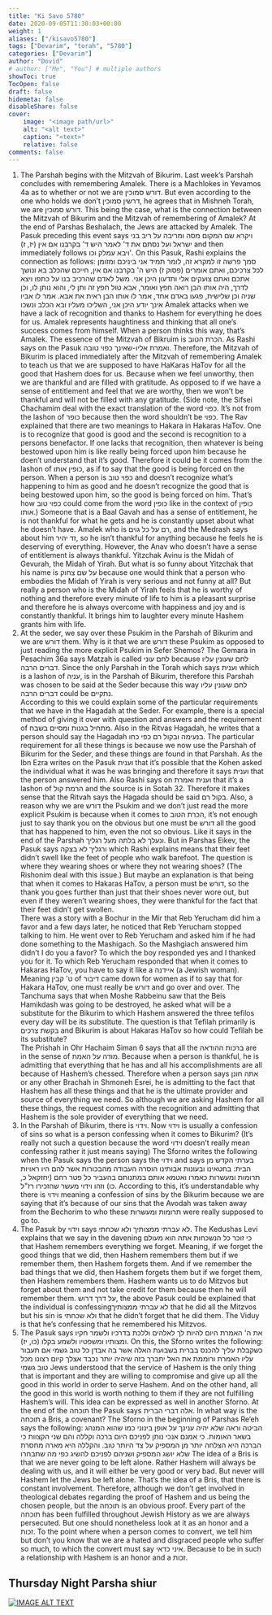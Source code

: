 ```yaml
---
title: "Ki Savo 5780"
date: 2020-09-05T11:30:03+00:00
weight: 1
aliases: ["/kisavo5780"]
tags: ["Devarim", "torah", "5780"]
categories: ["Devarim"]
author: "Dovid"
# author: ["Me", "You"] # multiple authors
showToc: true
TocOpen: false
draft: false
hidemeta: false
disableShare: false
cover:
    image: "<image path/url>"
    alt: "<alt text>"
    caption: "<text>"
    relative: false
comments: false
---
```

1) The Parshah begins with the Mitzvah of Bikurim. Last week’s Parshah concludes with remembering Amalek. There is a Machlokes in Yevamos 4a as to whether or not we are דורש סמוכין. But even according to the one who holds we don’t דרשין סמוכין, he agrees that in Mishneh Torah, we are דורש סמוכין. This being the case, what is the connection between the Mitzvah of Bikurim and the Mitzvah of remembering of Amalek?
At the end of Parshas Beshalach, the Jews are attacked by Amalek. The Pasuk preceding this event says ויקרא שם המקום מסה ומריבה על ריב בני ישראל ועל נסתם את ד' לאמר היש ד' בקרבנו אם אין (יז, ז) and then immediately follows ויבא עמלק וכו'. On this Pasuk, Rashi explains the connection as follows:
 סמך פרשה זו למקרא זה, לומר תמיד אני ביניכם ומזומן לכל צרכיכם, ואתם אומרים (פסוק ז) היש ה' בקרבנו אם אין, חייכם שהכלב בא ונושך אתכם ואתם צועקים אלי ותדעון היכן אני. משל לאדם שהרכיב בנו על כתפו ויצא לדרך, היה אותו הבן רואה חפץ ואומר, אבא טול חפץ זה ותן לי, והוא נותן לו, וכן שניה וכן שלישית, פגעו באדם אחד, אמר לו אותו הבן ראית את אבא. אמר לו אביו אינך יודע היכן אני, השליכו מעליו ובא הכלב ונשכו
Amalek attacks when we have a lack of recognition and thanks to Hashem for everything he does for us. Amalek represents haughtiness and thinking that all one’s success comes from himself. When a person thinks this way, that’s Amalek. The essence of the Mitzvah of Bikruim is הכרת הטוב. As Rashi says on the Pasuk ואמרת אליו-שאינך כפוי טובה. Therefore, the Mitzvah of Bikurim is placed immediately after the Mitzvah of remembering Amalek to teach us that we are supposed to have HaKaras HaTov for all the good that Hashem does for us. Because when we feel unworthy, then we are thankful and are filled with gratitude. As opposed to if we have a sense of entitlement and feel that we are worthy, then we won’t be thankful and will not be filled with any gratitude.
(Side note, the Sifsei Chachamim deal with the exact translation of the word כפוי. It’s not from the lashon of כופר because then the word shouldn’t be כפוי. The Rav explained that there are two meanings to Hakara in Hakaras HaTov. One is to recognize that good is good and the second is recognition to a persons benefactor. If one lacks that recognition, then whatever is being bestowed upon him is like really being forced upon him because he doen’t understand that it’s good. Therefore it could be it comes from the lashon of כופין אותו, as if to say that the good is being forced on the person. When a person is כפוי טוב and doesn’t recognize what’s happening to him as good and he doesn’t recognize the good that is being bestowed upon him, so the good is being forced on him. That’s how כפוי טוב could come from the word כופין like in the context of כופין אותו.)
Someone that is a Baal Gavah and has a sense of entitlement, he is not thankful for what he gets and he is constantly upset about what he doesn’t have. Amalek who is רם על כל גוים, and the Medrash says about him זד יהיר, so he isn’t thankful for anything because he feels he is deserving of everything. However, the Anav who doesn’t have a sense of entitlement is always thankful.
Yitzchak Avinu is the Midah of Gevurah, the Midah of Yirah. But what is so funny about Yitzchak that his name is על שם צחוק because one would think that a person who embodies the Midah of Yirah is very serious and not funny at all? But really a person who is the Midah of Yirah feels that he is worthy of nothing and therefore every minute of life to him is a pleasant surprise and therefore he is always overcome with happiness and joy and is constantly thankful. It brings him to laughter every minute Hashem grants him with life.  
2) At the seder, we say over these Psukim in the Parshah of Bikurim and we are דורש them. Why is it that we are דורש these Psukim as opposed to just reading the more explicit Psukim in Sefer Shemos?
The Gemara in Pesachim 36a says Matzah is called לחם עוני because לחם שעונין עליו דברים הרבה. Since the only Parshah in the Torah which says וענית which is a lashon of עניה, is in the Parshah of Bikurim, therefore this Parshah was chosen to be said at the Seder because this way לחם שעונין עליו דברים הרבה could be נתקיים.   
According to this we could explain some of the particular requirements that we have in the Hagadah at the Seder. For example, there is a special method of giving it over with question and answers and the requirement of מתחיל בגנות ומסיים בשבח. Also in the Ritvas Hagadah, he writes that a person should say the Hagadah בנעימה ובקול רם כפי כחו. The particular requirement for all these things is because we now use the Parshah of Bikurim for the Seder, and these things are found in that Parshah.  As the Ibn Ezra writes on the Pasuk וענית that it’s possible that the Kohen asked the individual what it was he was bringing and therefore it says וענית that the person answered him. Also Rashi says on וענית ואמרת that it’s a lashon of הרמת קול and the source is in Sotah 32. Therefore it makes sense that the Ritvah says the Hagada should be said בקול רם.
 Also, a reason why we are דורש the Psukim and we don’t just read the more explicit Psukim is because when it comes to הכרת הטוב, it’s not enough just to say thank you on the obvious but one must be דורש all the good that has happened to him, even the not so obvious. Like it says in the end of the Parshah ונעלך לא בלתה מעל רגליך. But in Parshas Eikev, the Pasuk says ורגליך לא בצקה which Rashi explains means that their feet didn’t swell like the feet of people who walk barefoot. The question is where they wearing shoes or where they not wearing shoes? (The Rishonim deal with this issue.) But maybe an explanation is that being that when it comes to Hakaras HaTov, a person must be דורש, so the thank you goes further than just that their shoes never wore out, but even if they weren’t wearing shoes, they were thankful for the fact that their feet didn’t get swollen.  
There was a story with a Bochur in the Mir that Reb Yerucham did him a favor and a few days later, he noticed that Reb Yerucham stopped talking to him. He went over to Reb Yerucham and asked him if he had done something to the Mashigach. So the Mashgiach answered him didn’t I do you a favor? To which the boy responded yes and I thanked you for it. To which Reb Yerucham responded that when it comes to Hakaras HaTov, you have to say it like a איידנה (a Jewish woman). Meaning ט' קבין of דיבור came down for women as if to say that for Hakara HaTov, one must really be דורש and go over and over.
The Tanchuma says that when Moshe Rabbeinu saw that the Beis Hamikdash was going to be destroyed, he asked what will be a substitute for the Bikurim to which Hashem answered the three tefilos every day will be its substitute. The question is that Tefilah primarily is בקשת צרכים and Bikurim is about Hakaras HaTov so how could Tefilah be its substitute?  
The Prishah in Ohr Hachaim Siman 6 says that all the ברכות ההודאה are in the sense of מודה על האמת. Because when a person is thankful, he is admitting that everything that he has and all his accomplishments are all because of Hashem’s chessed. Therefore when a person says אתה חונן or any other Brachah in Shmoneh Esrei, he is admitting to the fact that Hashem has all these things and that he is the ultimate provider and source of everything we need. So although we are asking Hashem for all these things, the request comes with the recognition and admitting that Hashem is the sole provider of everything that we need.
3) In the Parshah of Bikurim, there is וידוי. Now וידוי is usually a confession of sins so what is a person confessing when it comes to Bikurim? (It’s really not such a question because the word וידוי doesn’t really mean confessing rather it just means saying)
The Sforno writes the following when the Pasuk says the person says the וידוי and says בערתי הקדש מן הבית:
בחטאינו ובעונות אבותינו הוסרה העבודה מהבכורות אשר להם היו ראויות תרומות ומעשרות כאמרו ואטמא אותם במתנותם בהעביר כל פטר רחם (יחזקאל כ, כו) וזהו וידוי מעשר שהזכירו רז"ל.
According to this, it’s understandable why there is וידוי meaning a confession of sins by the Bikurim because we are saying that it’s because of our sins that the Avodah was taken away from the Bechorim to who these תרומות ומעשרות were really supposed to go to.
4) The Pasuk by וידוי says לא עברתי ממצותיך ולא שכחתי. The Kedushas Levi explains that we say in the davening כי זוכר כל הנשכחות אתה הוא מעולם that Hashem remembers everything we forget. Meaning, if we forget the good things that we did, then Hashem remembers them but if we remember them, then Hashem forgets them. And if we remember the bad things that we did, then Hashem forgets them but if we forget them, then Hashem remembers them. Hashem wants us to do Mitzvos but forget about them and not take credit for them because then he will remember them.
על דרך דרוש, the above Pasuk could be explained that the individual is confessingלא עברתי ממצותיך that he did all the Mitzvos but his sin is ולא שכחתי that he didn’t forget that he did them. The Viduy is that he’s confessing that he remembered his Mitzvos.
5) The Pasuk says את ה' האמרת היום להיות לך לאלהים וללכת בדרכיו ולשמר חקיו ומצותיו ומשפטיו ולשמע בקלו (כו, יז). On this, the Sforno writes the following:
כשקבלת עליך להכנס בברית בשבועת האלה אשר בה אבדן כל טוב גשמי אם תעבור עליו האמרת ורוממת את האל יתברך בזה שיהיה יותר נכבד אצלך קיום רצונו מכל טוב גשמי
Jews understood that the service of Hashem is the only thing that is important and they are willing to compromise and give up all the good in this world in order to serve Hashem. And on the other hand, all the good in this world is worth nothing to them if they are not fulfilling Hashem’s will.
This idea can be expressed as well in another Sforno. At the end of the תוכחה the Pasuk says אלה דברי הברית. In what way is the תוכחה a Bris, a covenant?
The Sforno in the beginning of Parshas Re’eh says the following:
הביטה וראה שלא יהיה ענינך על אופן בינוני כמו שהוא המנהג בשאר האומות. כי אמנם אנכי נותן לפניכם היום ברכה וקללה והם שני הקצוות כי הברכה היא הצלחה יותר מן המספיק על צד היותר טוב. והקללה היא מארה מחסרת שלא יושג המספיק ושניהם לפניכם להשיג כפי מה שתבחרו
The idea of a Bris is that we are never going to be left alone. Rather Hashem will always be dealing with us, and it will either be very good or very bad. But never will Hashem let the Jews be left alone. That’s the idea of a Bris, that there is constant involvement. Therefore, although we don’t get involved in theological debates regarding the proof of Hashem and us being the chosen people, but the תוכחה is an obvious proof. Every part of the תוכחה has been fulfilled throughout Jewish History as we are always persecuted. But one should nonetheless look at it as an honor and a זכות. To the point where when a person comes to convert, we tell him but don’t you know that we are a hated and disgraced people who suffer so much, to which the convert must say איני כדאי. Because to be in such a relationship with Hashem is an honor and a זכות.
 ## Thursday Night Parsha shiur
 [![IMAGE ALT TEXT](http://img.youtube.com/vi/NHDEWK93ZqA/0.jpg)](http://www.youtube.com/watch?v=NHDEWK93ZqA "Video Title")
